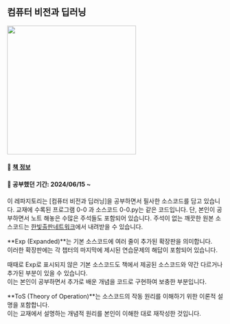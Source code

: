 ## 컴퓨터 비전과 딥러닝
<img src="https://contents.kyobobook.co.kr/sih/fit-in/458x0/pdt/9791156645481.jpg" height="300">   

#### 📘 [책 정보](https://product.kyobobook.co.kr/detail/S000200616653)
#### 📖 공부했던 기간: 2024/06/15 ~

이 레파지토리는 [컴퓨터 비전과 딥러닝]을 공부하면서 필사한 소스코드를 담고 있습니다.
교재에 수록된 프로그램 0-0 과 소스코드 0-0.py는 같은 코드입니다.
단, 본인이 공부하면서 노트 해놓은 수많은 주석들도 포함되어 있습니다.
주석이 없는 깨끗한 원본 소스코드는 [한빛출판네트워크](https://www.hanbit.co.kr/src/4548)에서 내려받을 수 있습니다. 

**Exp (Expanded)**는 기본 소스코드에 여러 줄이 추가된 확장판을 의미합니다.   
이러한 확장판에는 각 챕터의 마지막에 제시된 연습문제의 해답이 포함되어 있습니다.

때때로 Exp로 표시되지 않은 기본 소스코드도 책에서 제공된 소스코드와 약간 다르거나 추가된 부분이 있을 수 있습니다.   
이는 본인이 공부하면서 추가로 배운 개념을 코드로 구현하여 보충한 부분입니다.

**ToS (Theory of Operation)**는 소스코드의 작동 원리를 이해하기 위한 이론적 설명을 포함합니다.   
이는 교재에서 설명하는 개념적 원리를 본인이 이해한 대로 재작성한 것입니다.
